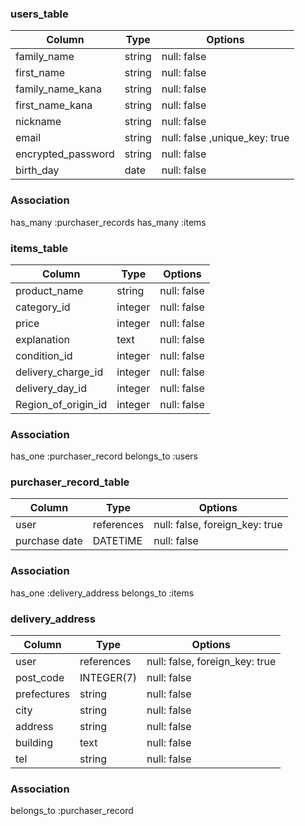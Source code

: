### users_table

|Column            |Type  |Options                      |
|------------------|------|-----------------------------|
|family_name       |string|null: false                  |
|first_name        |string|null: false                  |
|family_name_kana  |string|null: false                  |
|first_name_kana   |string|null: false                  |
|nickname          |string|null: false                  |
|email             |string|null: false ,unique_key: true|
|encrypted_password|string|null: false                  |
|birth_day         |date  |null: false                  |

### Association
has_many :purchaser_records
has_many :items

### items_table

|Column              |Type     |Options                      |
|--------------------|---------|-----------------------------|
|product_name        |string   |null: false                  |
|category_id         |integer  |null: false                  |
|price               |integer  |null: false                  |
|explanation         |text     |null: false                  |
|condition_id        |integer  |null: false                  |
|delivery_charge_id  |integer  |null: false                  |
|delivery_day_id     |integer  |null: false                  |
|Region_of_origin_id |integer  |null: false                  |


### Association

has_one :purchaser_record
belongs_to :users


### purchaser_record_table

|Column       |Type      |Options                       |
|-------------|----------|------------------------------|
|user         |references|null: false, foreign_key: true|
|purchase date|DATETIME  |null: false                   |

### Association

has_one :delivery_address
belongs_to :items 



### delivery_address

|Column           |Type      |Options                        |
|-----------------|----------|-------------------------------|
|user             |references|null: false, foreign_key: true |
|post_code        |INTEGER(7)|null: false                    |
|prefectures      |string    |null: false                    |
|city             |string    |null: false                    |
|address          |string    |null: false                    |
|building         |text      |null: false                    |
|tel              |string    |null: false                    |


### Association
belongs_to :purchaser_record